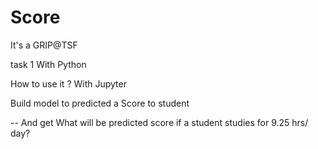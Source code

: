 # Score
It's a GRIP@TSF 

task 1
With Python 

How to use it ?
With Jupyter 

Build model to predicted a Score to student

-- And get What will be predicted score if a student studies for 9.25 hrs/ day?
